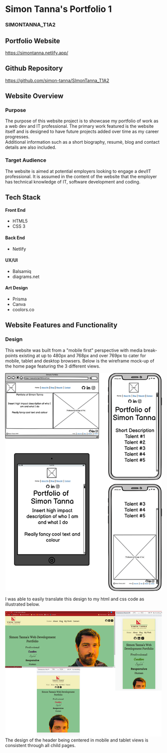 # Simon Tanna's Portfolio 1
### SIMONTANNA_T1A2

## Portfolio Website
<https://simontanna.netlify.app/>

## Github Repository
<https://github.com/simon-tanna/SImonTanna_T1A2>  

## Website Overview 

### Purpose
The purpose of this website project is to showcase my portfolio of work as a web dev and IT professional. The primary work featured is the website itself and is designed to have future projects added over time as my career progresses.  
Additional information such as a short biography, resumè, blog and contact details are also included.   

### Target Audience
The website is aimed at potential employers looking to engage a dev/IT professional. It is assumed in the content of the website that the employer has technical knowledge of IT, software development and coding.    

## Tech Stack 
#### **Front End**
- HTML5
- CSS 3

#### **Back End**
- Netlify

#### **UX/UI**
- Balsamiq
- diagrams.net

#### **Art Design**
- Prisma
- Canva
- coolors.co

## Website Features and Functionality
### Design
This website was built from a "mobile first" perspective with media break-points existing at up to 480px and 768px and over 769px to cater for mobile, tablet and desktop browsers. Below is the wireframe mock-up of the home page featuring the 3 different views.    

![Home Page Wireframe](./docs/Wireframes_Images/index.html.png)    

I was able to easily translate this design to my html and css code as illustrated below.    

![Home Page Screenshot](./ppt/index_view.png)
The design of the header being centered in mobile and tablet views is consistent through all child pages.